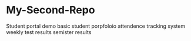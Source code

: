 # My-Second-Repo
Student portal demo
basic student porpfoloio
attendence tracking system
weekly test results
semister results
